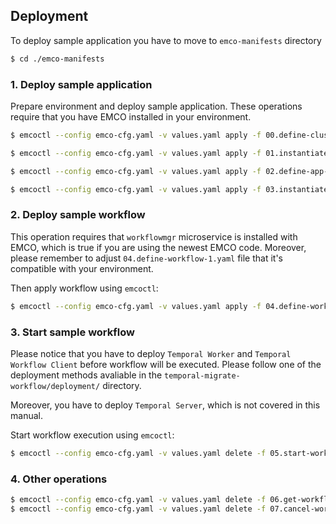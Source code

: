 ## Deployment

To deploy sample application you have to move to `emco-manifests` directory

```bash
$ cd ./emco-manifests
```

### 1. Deploy sample application

Prepare environment and deploy sample application. These operations require that you
have EMCO installed in your environment.

```bash
$ emcoctl --config emco-cfg.yaml -v values.yaml apply -f 00.define-clusters-proj.yaml
```

```bash
$ emcoctl --config emco-cfg.yaml -v values.yaml apply -f 01.instantiate-lc.yaml
```

```bash
$ emcoctl --config emco-cfg.yaml -v values.yaml apply -f 02.define-app-dig.yaml
```

```bash
$ emcoctl --config emco-cfg.yaml -v values.yaml apply -f 03.instantiate-dig.yaml
```

### 2. Deploy sample workflow

This operation requires that `workflowmgr` microservice is installed with EMCO, which
is true if you are using the newest EMCO code.
Moreover, please remember to adjust `04.define-workflow-1.yaml` file that it's 
compatible with your environment. 

Then apply workflow using `emcoctl`:

```bash
$ emcoctl --config emco-cfg.yaml -v values.yaml apply -f 04.define-workflow-1.yaml
```

### 3. Start sample workflow

Please notice that you have to deploy `Temporal Worker` and `Temporal Workflow Client`
before workflow will be executed. Please follow one of the deployment methods avaliable 
in the `temporal-migrate-workflow/deployment/` directory.

Moreover, you have to deploy `Temporal Server`, which is not covered in this manual.

Start workflow execution using `emcoctl`:
```bash
$ emcoctl --config emco-cfg.yaml -v values.yaml delete -f 05.start-workflow.yaml
```

### 4. Other operations

```bash
$ emcoctl --config emco-cfg.yaml -v values.yaml delete -f 06.get-workflow-status.yaml 
$ emcoctl --config emco-cfg.yaml -v values.yaml delete -f 07.cancel-workflow.yaml 
```